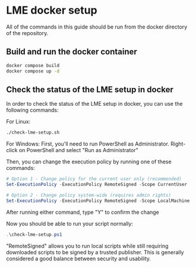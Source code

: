 # LME docker setup
All of the commands in this guide should be run from the docker directory of the repository.

## Build and run the docker container
```bash
docker compose build
docker compose up -d
```

## Check the status of the LME setup in docker
In order to check the status of the LME setup in docker, you can use the following commands:

For Linux:
```bash
./check-lme-setup.sh
```

For Windows:
First, you'll need to run PowerShell as Administrator. Right-click on PowerShell and select "Run as Administrator"

Then, you can change the execution policy by running one of these commands:

```powershell
# Option 1 - Change policy for the current user only (recommended)
Set-ExecutionPolicy -ExecutionPolicy RemoteSigned -Scope CurrentUser

# Option 2 - Change policy system-wide (requires admin rights)
Set-ExecutionPolicy -ExecutionPolicy RemoteSigned -Scope LocalMachine
```

After running either command, type "Y" to confirm the change

Now you should be able to run your script normally:

```powershell
.\check-lme-setup.ps1
```

"RemoteSigned" allows you to run local scripts while still requiring downloaded scripts to be signed by a trusted publisher. This is generally considered a good balance between security and usability.

